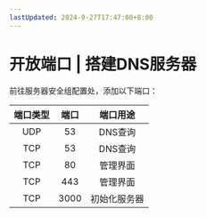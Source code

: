 ```yaml
---
lastUpdated: 2024-9-27T17:47:00+8:00
---
```


# 开放端口 | 搭建DNS服务器

前往服务器安全组配置处，添加以下端口：

| 端口类型 | 端口  |   端口用途   |
| :------: | :---: | :----------: |
|   UDP    |  53   |   DNS查询    |
|   TCP    |  53   |   DNS查询    |
|   TCP    |  80   |   管理界面   |
|   TCP    |  443  |   管理界面   |
|   TCP    | 3000  | 初始化服务器 |